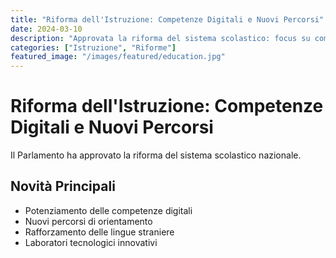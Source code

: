 ```yaml
---
title: "Riforma dell'Istruzione: Competenze Digitali e Nuovi Percorsi"
date: 2024-03-10
description: "Approvata la riforma del sistema scolastico: focus su competenze digitali, lingue straniere e orientamento professionale."
categories: ["Istruzione", "Riforme"]
featured_image: "/images/featured/education.jpg"
---
```


# Riforma dell'Istruzione: Competenze Digitali e Nuovi Percorsi

Il Parlamento ha approvato la riforma del sistema scolastico nazionale.

## Novità Principali

- Potenziamento delle competenze digitali
- Nuovi percorsi di orientamento
- Rafforzamento delle lingue straniere
- Laboratori tecnologici innovativi 
